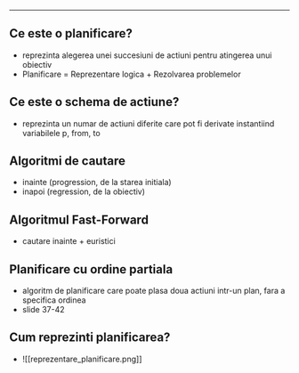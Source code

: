 ----
## Ce este o planificare?
 - reprezinta alegerea unei succesiuni de actiuni pentru atingerea unui obiectiv
 - Planificare = Reprezentare logica + Rezolvarea problemelor
## Ce este o schema de actiune?
 - reprezinta un numar de actiuni diferite care pot fi derivate instantiind variabilele p, from, to
## Algoritmi de cautare
 - inainte (progression, de la starea initiala)
 - inapoi (regression, de la obiectiv)
## Algoritmul Fast-Forward
 - cautare inainte + euristici
## Planificare cu ordine partiala
 - algoritm de planificare care poate plasa doua actiuni intr-un plan, fara a specifica ordinea
 - slide 37-42
## Cum reprezinti planificarea?
- ![[reprezentare_planificare.png]]